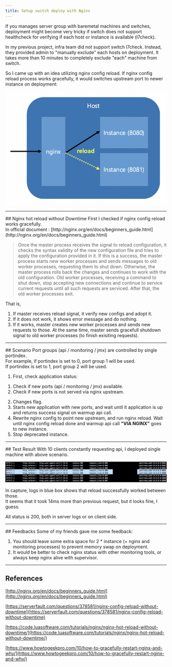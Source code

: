```yaml
---
title: Setup switch deploy with Nginx
---
```


If you manages server group with baremetal machines and switches, 
deployment might become very tricky if switch does not support healthcheck for verifying if each host or instance is available (l7check). <br>

In my previous project, infra team did not support switch l7check. Instead, they provided admin to "manually exclude" each hosts on deployment.
It takes more than 10 minutes to completely exclude "each" machine from switch. <br>

So I came up with an idea utilizing nginx config reload.
If nginx config reload process works gracefully, it would switches upstream port to newer instance on deployment:

![overview](/images/1_PpWR-HE--sXJG5Sm8sQ9jQ.jpeg)

<hr>
## Nginx hot reload without Downtime
First I checked if nginx config reload works gracefully.  <br>
In official document :  [http://nginx.org/en/docs/beginners_guide.html](http://nginx.org/en/docs/beginners_guide.html)

> Once the master process receives the signal to reload configuration,
> it checks the syntax validity of the new configuration file and tries to
> apply the configuration provided in it.
> If this is a success, the master process starts new worker processes 
> and sends messages to old worker processes, requesting them to shut down.
> Otherwise, the master process rolls back the changes and continues to work with the old configuration. 
> Old worker processes, receiving a command to shut down,
> stop accepting new connections and continue to service current requests 
> until all such requests are serviced. After that, the old worker processes exit.

That is,

1. If master receives reload signal, it verify new configs and adopt it.
2. If it does not work, it shows error message and do nothing.
3. If it works, master creates new worker processes and sends new requests to those. At the same time, master sends gracefull shutdown signal to old worker processes (to finish exisiting requests). 

<hr>
## Scenario
Port groups (api / monitoring / jmx) are controlled by single portindex. <br>
For example, if portindex is set to 0,  port group 1 will be used. <br>
If portindex is set to 1, port group 2 will be used.

1. First, check application status: <br>
1) Check if new ports (api / monitoring / jmx) available.<br> 
2) Check if new ports is not served via nginx upstream.<br>
2. Changes flag.
3. Starts new application with new ports, and wait until it application is up and returns success signal on warmup api call.
4. Rewrite nginx config to point new upstream, and run nginx reload. Wait until nginx config reload done and warmup api call **"VIA NGINX"** goes to new instance.
5. Stop deprecated instance.

<hr>
## Test Result
With 10 clients constantly requesting api, I deployed single machine with above scenario.

![test result](/images/1_rleI7A-NwqRVd2nyGdfZIQ.png)

In capture, logs in blue box shows that reload successfully worked between those. <br>
It seems that it took 14ms more than previous request, but it looks fine, I guess. <br>

All status is 200, both in server logs or on client side.

<hr>
## Feedbacks
Some of my friends gave me some feedback:

1. You should leave some extra space for 2 * instance (+ nginx and monitoring processes) to prevent memory swap on deployment.
2. It would be better to check nginx status with other monitoring tools, or always keep nginx alive with supervisor.

<hr>

## References
[http://nginx.org/en/docs/beginners_guide.html](http://nginx.org/en/docs/beginners_guide.html)

[https://serverfault.com/questions/378581/nginx-config-reload-without-downtime](https://serverfault.com/questions/378581/nginx-config-reload-without-downtime)

[https://code.luasoftware.com/tutorials/nginx/nginx-hot-reload-without-downtime/](https://code.luasoftware.com/tutorials/nginx/nginx-hot-reload-without-downtime/)

[https://www.howtogeekpro.com/10/how-to-gracefully-restart-nginx-and-why/](https://www.howtogeekpro.com/10/how-to-gracefully-restart-nginx-and-why/)
